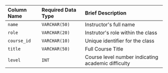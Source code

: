 | Column Name | Required Data Type | Brief Description |
| :--- | :--- | :--- |
| `name` | `VARCHAR(50)` | Instructor's full name |
| `role` | `VARCHAR(20)` | Instrutor's role within the class |
| `course_id` | `VARCHAR(10)` | Unique identifier for the class |
| `title` | `VARCHAR(50)` | Full Course Title |
| `level` | `INT` | Course level number indicating academic difficulty |